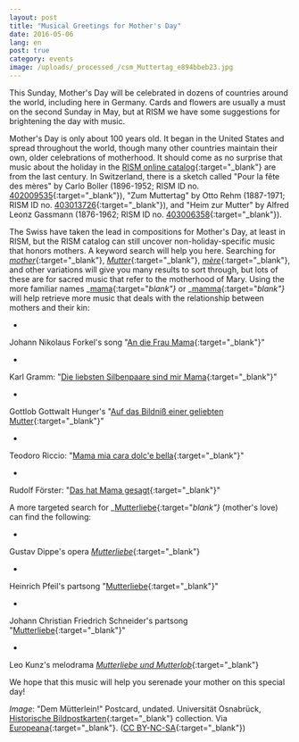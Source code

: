```yaml
---
layout: post
title: "Musical Greetings for Mother's Day"
date: 2016-05-06
lang: en
post: true
category: events
image: /uploads/_processed_/csm_Muttertag_e894bbeb23.jpg
---
```



This Sunday, Mother's Day will be celebrated in dozens of countries around the world, including here in Germany. Cards and flowers are usually a must on the second Sunday in May, but at RISM we have some suggestions for brightening the day with music.

Mother's Day is only about 100 years old. It began in the United States and spread throughout the world, though many other countries maintain their own, older celebrations of motherhood. It should come as no surprise that music about the holiday in the [RISM online catalog](https://opac.rism.info/metaopac/start.do?View=rism){:target="_blank"} are from the last century. In Switzerland, there is a sketch called "Pour la fête des mères" by Carlo Boller (1896-1952; RISM ID no. [402009535](https://opac.rism.info/search?id=402009535){:target="_blank"}), "Zum Muttertag" by Otto Rehm (1887-1971; RISM ID no. [403013726](https://opac.rism.info/search?id=403013726){:target="_blank"}), and "Heim zur Mutter" by Alfred Leonz Gassmann (1876-1962; RISM ID no. [403006358](https://opac.rism.info/search?id=403006358){:target="_blank"}).

The Swiss have taken the lead in compositions for Mother's Day, at least in RISM, but the RISM catalog can still uncover non-holiday-specific music that honors mothers. A keyword search will help you here. Searching for [_mother_](https://opac.rism.info/search?View=rism&q=mother){:target="_blank"}, [_Mutter_](https://opac.rism.info/search?View=rism&q=mutter){:target="_blank"}, [_mère_](https://opac.rism.info/search?View=rism&q=m%C3%A8re){:target="_blank"}, and other variations will give you many results to sort through, but lots of these are for sacred music that refer to the motherhood of Mary. Using the more familiar names _[mama](https://opac.rism.info/search?View=rism&q=mama){:target="_blank"}_ or _[mamma](https://opac.rism.info/search?View=rism&q=mamma){:target="_blank"}_ will help retrieve more music that deals with the relationship between mothers and their kin:

-

Johann Nikolaus Forkel's song "[An die Frau Mama](https://opac.rism.info/search?id=464140333){:target="_blank"}"


-

Karl Gramm: "[Die liebsten Silbenpaare sind mir Mama](https://opac.rism.info/search?id=450021266){:target="_blank"}"


-

Gottlob Gottwalt Hunger's "[Auf das Bildniß einer geliebten Mutter](https://opac.rism.info/search?id=220033265){:target="_blank"}"


-

Teodoro Riccio: "[Mama mia cara dolc'e bella](https://opac.rism.info/search?id=455017785){:target="_blank"}"


-

Rudolf Förster: "[Das hat Mama gesagt](https://opac.rism.info/search?id=451026583){:target="_blank"}"



A more targeted search for _[Mutterliebe](https://opac.rism.info/search?View=rism&q=mutterliebe){:target="_blank"}_ (mother's love) can find the following:

-

Gustav Dippe's opera [_Mutterliebe_](https://opac.rism.info/search?View=rism&q=mutterliebe+gustav+dippe){:target="_blank"}


-

Heinrich Pfeil's partsong "[Mutterliebe](https://opac.rism.info/search?View=rism&q=mutterliebe&author=heinrich+pfeil){:target="_blank"}"


-

Johann Christian Friedrich Schneider's partsong "[Mutterliebe](https://opac.rism.info/search?View=rism&q=mutterliebe&author=Johann+Christian+Friedrich+Schneider){:target="_blank"}"


-

Leo Kunz's melodrama [_Mutterliebe und Mutterlob_](https://opac.rism.info/search?id=401000325){:target="_blank"}



We hope that this music will help you serenade your mother on this special day!

_Image_: "Dem Mütterlein!" Postcard, undated. Universität Osnabrück, [Historische Bildpostkarten](http://www.bildpostkarten.uni-osnabrueck.de/displayimage.php?pos=-5485){:target="_blank"} collection. Via [Europeana](http://europeana.eu/portal/record/2048043/ProvidedCHO_Universit_t_Osnabr_ck___Historische_Bildpostkarten_5485.html){:target="_blank"}. ([CC BY-NC-SA](http://creativecommons.org/licenses/by-nc-sa/3.0/){:target="_blank"})





<script type="text/javascript">var switchTo5x=true;</script><script type="text/javascript" src="http://w.sharethis.com/button/buttons.js"></script><script type="text/javascript">stLight.options({publisher: "9b601438-1ce1-49d8-bfd7-9cff5df54c17", doNotHash: false, doNotCopy: false, hashAddressBar: false});</script>